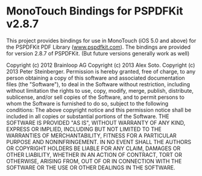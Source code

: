 MonoTouch Bindings for PSPDFKit v2.8.7
======================================

This project provides bindings for use in MonoTouch (iOS 5.0 and above) for the PSPDFKit PDF Library (www.pspdfkit.com).
The bindings are provided for version 2.8.7 of PSPDFKit. (But future versions generally work as well)

Copyright (c) 2012 Brainloop AG
Copyright (c) 2013 Alex Soto.
Copyright (c) 2013 Peter Steinberger.
Permission is hereby granted, free of charge, to any person obtaining a copy of this software and associated documentation files (the "Software"), to deal in the Software without restriction, including without limitation the rights to use, copy, modify, merge, publish, distribute, sublicense, and/or sell copies of the Software, and to permit persons to whom the Software is furnished to do so, subject to the following conditions:
The above copyright notice and this permission notice shall be included in all copies or substantial portions of the Software.
THE SOFTWARE IS PROVIDED "AS IS", WITHOUT WARRANTY OF ANY KIND, EXPRESS OR IMPLIED, INCLUDING BUT NOT LIMITED TO THE WARRANTIES OF MERCHANTABILITY, FITNESS FOR A PARTICULAR PURPOSE AND NONINFRINGEMENT. IN NO EVENT SHALL THE AUTHORS OR COPYRIGHT HOLDERS BE LIABLE FOR ANY CLAIM, DAMAGES OR OTHER LIABILITY, WHETHER IN AN ACTION OF CONTRACT, TORT OR OTHERWISE, ARISING FROM, OUT OF OR IN CONNECTION WITH THE SOFTWARE OR THE USE OR OTHER DEALINGS IN THE SOFTWARE.
